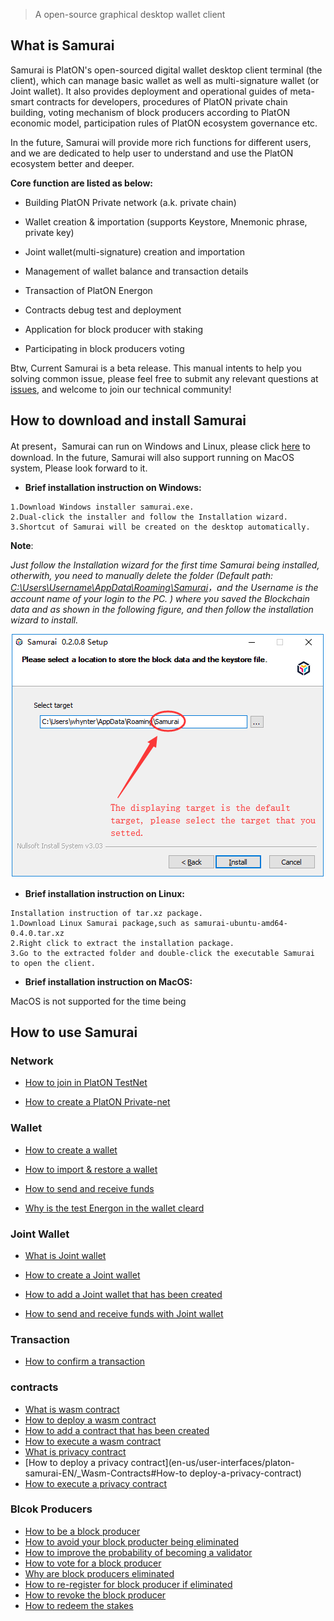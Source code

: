 > A open-source graphical desktop wallet client

## What is Samurai

Samurai is PlatON's open-sourced digital wallet desktop client terminal (the client), which can manage basic wallet as well as multi-signature wallet (or Joint wallet). It also provides deployment and operational guides of meta-smart contracts for developers, procedures of PlatON private chain building, voting mechanism of block producers according to PlatON economic model, participation rules of PlatON ecosystem governance etc.

In the future, Samurai will provide more rich functions for different users, and we are dedicated to help user to understand and use the PlatON ecosystem better and deeper.

**Core function are listed as below:**

- Building PlatON Private network (a.k. private chain)

- Wallet creation & importation (supports Keystore, Mnemonic phrase, private key)

- Joint wallet(multi-signature) creation and importation 

- Management of wallet balance and transaction details

- Transaction of PlatON Energon

- Contracts debug test and deployment

- Application for block producer with staking

- Participating in block producers voting

Btw, Current Samurai is a beta release. This manual intents to help you solving common issue, please feel free to submit any relevant questions at [issues](https://github.com/PlatONnetwork/Docs/issues),  and welcome to join our technical community!

## How to download and install Samurai

At present，Samurai can run on Windows and Linux, please click [here](https://github.com/PlatONnetwork/Samurai/releases) to download. In the future, Samurai will also support running on MacOS system, Please look forward to it. 

+ **Brief installation instruction on Windows:**

```
1.Download Windows installer samurai.exe.
2.Dual-click the installer and follow the Installation wizard.
3.Shortcut of Samurai will be created on the desktop automatically.
```
**Note**:  

*Just follow the Installation wizard for the first time Samurai being  installed, otherwith,  you need to manually delete the folder (Default path: <u>C:\Users\Username\AppData\Roaming\Samurai</u>，and the Username is the account name of your login to the PC. ) where you saved the Blockchain data and as shown in the following figure, and then follow the installation wizard to install.*

<img src="en-us/user-interfaces/platon-samurai-EN/image/Keystore_address.png" width = "503" height="390"/>  

+ **Brief installation instruction on Linux:**

```
Installation instruction of tar.xz package.
1.Download Linux Samurai package,such as samurai-ubuntu-amd64-0.4.0.tar.xz
2.Right click to extract the installation package.
3.Go to the extracted folder and double-click the executable Samurai to open the client.
```

+ **Brief installation instruction on MacOS:**

MacOS is not supported for the time being

## How to use Samurai

### Network

- [How to join in PlatON TestNet](en-us/user-interfaces/platon-samurai-EN/_Join-in-a-Network#How-to-join-in-PlatON-TestNet)

- [How to create a PlatON Private-net](en-us/user-interfaces/platon-samurai-EN/_Join-in-a-Network#How-to-create-a-PlatON-Private-net)

### Wallet

- [How to create a wallet](en-us/user-interfaces/platon-samurai-EN/_Classic-Wallet#How-to-create-a-wallet)

- [How to import & restore a wallet](en-us/user-interfaces/platon-samurai-EN/_Classic-Wallet#how-to-import-amp-restore-a-wallet&-restore-a-wallet)

- [How to send and receive funds](en-us/user-interfaces/platon-samurai-EN/_Classic-Wallet#How-to-send-and-receive-funds)

- [Why is the test Energon in the wallet cleard](en-us/user-interfaces/platon-samurai-EN/_Classic-Wallet#Why-is-the-test-Energon-in-the-wallet-cleard)

### Joint Wallet

- [What is Joint wallet](en-us/user-interfaces/platon-samurai-EN/_Joint-Wallet#What-is-joint-wallet)
- [How to create a Joint wallet](en-us/user-interfaces/platon-samurai-EN/_Joint-Wallet#How-to-create-a-joint-wallet)

- [How to add a Joint wallet that has been created](en-us/user-interfaces/platon-samurai-EN/_Joint-Wallet#How-to-add-a-joint-wallet-that-has-been-created)
- [How to send and receive funds with Joint wallet](en-us/user-interfaces/platon-samurai-EN/_Joint-Wallet#How-to-send-and-receive-funds-with-Joint-wallet)

### Transaction

- [How to confirm a transaction](en-us/user-interfaces/platon-samurai-EN/_Confirm-Transactions#How-to-confirm-a-transaction)

### contracts

- [What is wasm contract](en-us/user-interfaces/platon-samurai-EN/_Wasm-Contracts#What-is-wasm-contract)
- [How to deploy a wasm contract](en-us/user-interfaces/platon-samurai-EN/_Wasm-Contracts#how-to-deploy-a-wasm-contract)
- [How to add a contract that has been created ](en-us/user-interfaces/platon-samurai-EN/_Wasm-Contracts#How-to-add-a-contract-that-has-been-created)
- [How to execute a wasm contract ](en-us/user-interfaces/platon-samurai-EN/_Wasm-Contracts#How-to-execute-a-wasm-contract)
- [What is privacy contract](en-us/user-interfaces/platon-samurai-EN/_Wasm-Contracts#What-is-privacy-contract)
- [How to deploy a privacy contract](en-us/user-interfaces/platon-samurai-EN/_Wasm-Contracts#How-to deploy-a-privacy-contract)
- [How to execute a privacy contract](en-us/user-interfaces/platon-samurai-EN/_Wasm-Contracts#How-to-execute-a-privacy-contract)

### Blcok Producers

- [How to be a block producer](en-us/user-interfaces/platon-samurai-EN/_Validator-Node#How-to-be-a-block-producer)
- [How to avoid your block producter being eliminated](en-us/user-interfaces/platon-samurai-EN/_Validator-Node#How-to-avoid-your-block-producter-being-eliminated)
- [How to improve the probability of becoming a validator](en-us/user-interfaces/platon-samurai-EN/_Validator-Node#How-to-improve-the-probability-of-becoming-a-validator)
- [How to vote for a block producer](en-us/user-interfaces/platon-samurai-EN/_Validator-Node#How-to-vote-for-a-block-producer)
- [Why are block producers eliminated](en-us/user-interfaces/platon-samurai-EN/_Validator-Node#Why-are-block-producers-eliminated)
- [How to re-register for block producer if eliminated](en-us/user-interfaces/platon-samurai-EN/_Validator-Node#how-to-re-register-for-block-producer-if-eliminated)
- [How to revoke the block producer](en-us/user-interfaces/platon-samurai-EN/_Validator-Node#How-to-revoke-the-block-producer)
- [How to redeem the stakes](en-us/user-interfaces/platon-samurai-EN/_Validator-Node#How-to-redeem-the-stakes)

